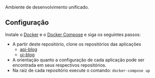 Ambiente de desenvolvimento unificado.

## Configuração

Instale o [Docker](https://docs.docker.com/install/linux/docker-ce/ubuntu/) e o [Docker Compose](https://docs.docker.com/compose/install/) e siga os seguintes passos:

* A partir deste repositório, clone os repositórios das aplicações 
    * [api-blog](https://github.com/jadersonmarc/api-blog)
    * [ui-blog](https://github.com/jadersonmarc/ui-blog)
* A orientação quanto a configuração de cada aplicação pode ser encontrada em seus respectivos repositórios.
* Na raiz de cada repositório execute o comando: ``docker-compose up``
